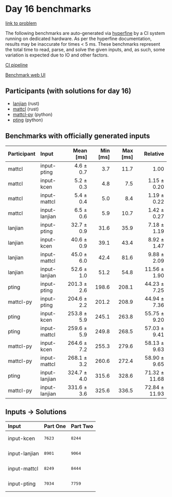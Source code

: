 # Day 16 benchmarks

[link to problem](https://adventofcode.com/2023/day/16)

The following benchmarks are auto-generated via
[hyperfine](https://github.com/sharkdp/hyperfine) by a CI system running on
dedicated hardware. As per the hyperfine documentation, results may be
inaccurate for times < 5 ms. These benchmarks represent the total time to read,
parse, and solve the given inputs, and, as such, some variation is expected due
to IO and other factors.

[CI pipeline](http://ci.papercode.net:8080/teams/main/pipelines/aoc2023)

[Benchmark web UI](https://aoc.ancalagon.black)


## Participants (with solutions for day 16)

- [lanjian](https://github.com/lanjian/aoc-2023) (rust)
- [mattcl](https://github.com/mattcl/aoc2023) (rust)
- [mattcl-py](https://github.com/mattcl/aoc2023-py) (python)
- [pting](https://github.com/pting/aoc2023) (python)


## Benchmarks with officially generated inputs

| Participant | Input | Mean [ms] | Min [ms] | Max [ms] | Relative |
|:---|:---|---:|---:|---:|---:|
| mattcl | input-pting | 4.6 ± 0.7 | 3.7 | 11.7 | 1.00 |
| mattcl | input-kcen | 5.2 ± 0.3 | 4.8 | 7.5 | 1.15 ± 0.20 |
| mattcl | input-mattcl | 5.4 ± 0.4 | 5.0 | 8.4 | 1.19 ± 0.22 |
| mattcl | input-lanjian | 6.5 ± 0.6 | 5.9 | 10.7 | 1.42 ± 0.27 |
| lanjian | input-pting | 32.7 ± 0.9 | 31.6 | 35.9 | 7.18 ± 1.19 |
| lanjian | input-kcen | 40.6 ± 0.9 | 39.1 | 43.4 | 8.92 ± 1.47 |
| lanjian | input-mattcl | 45.0 ± 6.0 | 42.4 | 81.6 | 9.88 ± 2.09 |
| lanjian | input-lanjian | 52.6 ± 1.0 | 51.2 | 54.8 | 11.56 ± 1.90 |
| pting | input-pting | 201.3 ± 2.6 | 198.6 | 208.1 | 44.23 ± 7.25 |
| mattcl-py | input-pting | 204.6 ± 2.2 | 201.2 | 208.9 | 44.94 ± 7.36 |
| pting | input-kcen | 253.8 ± 5.9 | 245.1 | 263.8 | 55.75 ± 9.20 |
| pting | input-mattcl | 259.6 ± 5.9 | 249.8 | 268.5 | 57.03 ± 9.41 |
| mattcl-py | input-kcen | 264.6 ± 7.2 | 255.3 | 279.6 | 58.13 ± 9.63 |
| mattcl-py | input-mattcl | 268.1 ± 3.2 | 260.6 | 272.4 | 58.90 ± 9.65 |
| pting | input-lanjian | 324.7 ± 4.0 | 315.6 | 328.6 | 71.32 ± 11.68 |
| mattcl-py | input-lanjian | 331.6 ± 3.6 | 325.6 | 336.5 | 72.84 ± 11.93 |


## Inputs -> Solutions

| Input | Part One | Part Two |
|:---|:---|:---|
|input-kcen|<pre>7623</pre>|<pre>8244</pre>|
|input-lanjian|<pre>8901</pre>|<pre>9064</pre>|
|input-mattcl|<pre>8249</pre>|<pre>8444</pre>|
|input-pting|<pre>7034</pre>|<pre>7759</pre>|